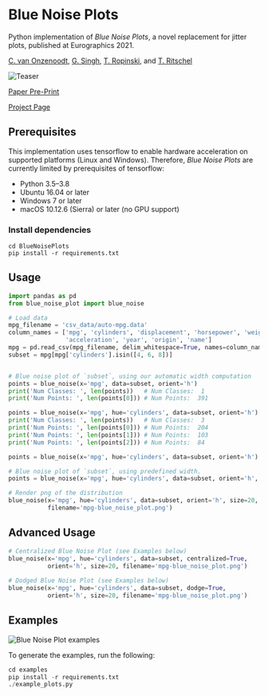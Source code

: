 # Blue Noise Plots

Python implementation of *Blue Noise Plots*, a novel replacement for jitter plots, published at Eurographics 2021.

[C. van Onzenoodt](https://www.uni-ulm.de/en/in/mi/institute/staff/christian-van-onzenoodt/), [G. Singh](https://people.mpi-inf.mpg.de/~gsingh/), [T. Ropinski](https://www.uni-ulm.de/in/mi/institut/mitarbeiter/timo-ropinski/), and [T. Ritschel](http://www.homepages.ucl.ac.uk/~ucactri/)

![Teaser](https://raw.githubusercontent.com/onc/BlueNoisePlots/main/images/Teaser.png)

[Paper Pre-Print](https://arxiv.org/abs/2102.04072) 

[Project Page](https://www.uni-ulm.de/in/mi/mi-forschung/viscom/publikationen?category=publication&publication_id=195)

## Prerequisites

This implementation uses tensorflow to enable hardware acceleration on supported platforms (Linux and Windows). Therefore, *Blue Noise Plots* are currently limited by prerequisites of tensorflow:

* Python 3.5–3.8
* Ubuntu 16.04 or later
* Windows 7 or later
* macOS 10.12.6 (Sierra) or later (no GPU support)

### Install dependencies

```
cd BlueNoisePlots
pip install -r requirements.txt
```

## Usage

```python
import pandas as pd
from blue_noise_plot import blue_noise

# Load data
mpg_filename = 'csv_data/auto-mpg.data'
column_names = ['mpg', 'cylinders', 'displacement', 'horsepower', 'weight',
                'acceleration', 'year', 'origin', 'name']
mpg = pd.read_csv(mpg_filename, delim_whitespace=True, names=column_names)
subset = mpg[mpg['cylinders'].isin([4, 6, 8])]


# Blue noise plot of `subset`, using our automatic width computation
points = blue_noise(x='mpg', data=subset, orient='h')
print('Num Classes: ', len(points))   # Num Classes:  1
print('Num Points: ', len(points[0])) # Num Points:  391

points = blue_noise(x='mpg', hue='cylinders', data=subset, orient='h')
print('Num Classes: ', len(points))   # Num Classes:  3
print('Num Points: ', len(points[0])) # Num Points:  204
print('Num Points: ', len(points[1])) # Num Points:  103
print('Num Points: ', len(points[2])) # Num Points:  84

points = blue_noise(x='mpg', hue='cylinders', data=subset, orient='h')

# Blue noise plot of `subset`, using predefined width.
points = blue_noise(x='mpg', hue='cylinders', data=subset, orient='h', plot_width=0.3)

# Render png of the distribution
blue_noise(x='mpg', hue='cylinders', data=subset, orient='h', size=20, 
           filename='mpg-blue_noise_plot.png')
```

## Advanced Usage

```python
# Centralized Blue Noise Plot (see Examples below)
blue_noise(x='mpg', hue='cylinders', data=subset, centralized=True,
           orient='h', size=20, filename='mpg-blue_noise_plot.png')
           
# Dodged Blue Noise Plot (see Examples below)
blue_noise(x='mpg', hue='cylinders', data=subset, dodge=True,
           orient='h', size=20, filename='mpg-blue_noise_plot.png')
```

## Examples

![Blue Noise Plot examples](https://raw.githubusercontent.com/onc/BlueNoisePlots/main/images/Examples.png)

To generate the examples, run the following:

```python
cd examples
pip install -r requirements.txt
./example_plots.py
```
